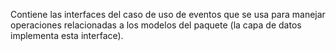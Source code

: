 Contiene las interfaces del caso de uso de eventos que se usa para manejar operaciones relacionadas a los modelos del paquete (la capa de datos implementa esta interface).
